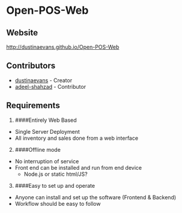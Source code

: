 # Open-POS-Web

## Website
http://dustinaevans.github.io/Open-POS-Web

## Contributors
* [dustinaevans](http://github.com/dustinaevans) - Creator
* [adeel-shahzad](http://github.com/adeel-shahzad) - Contributor

## Requirements
1. ####Entirely Web Based
  * Single Server Deployment
  * All inventory and sales done from a web interface

2. ####Offline mode
  * No interruption of service
  * Front end can be installed and run from end device
    * Node.js or static html/JS?

3. ####Easy to set up and operate 
  * Anyone can install and set up the software (Frontend & Backend)
  * Workflow should be easy to follow

